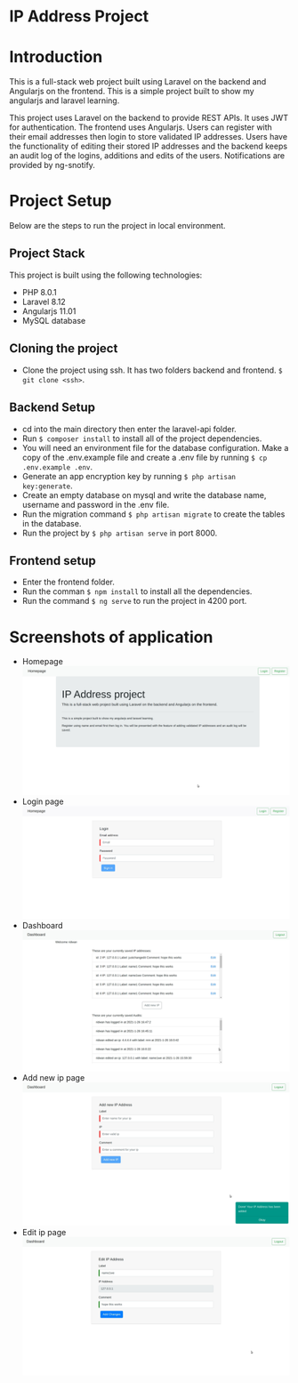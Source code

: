 # IP Address Project


# Introduction
This is a full-stack web project built using Laravel on the backend and Angularjs on the frontend. This is a simple project built to show my angularjs and laravel learning.

This project uses Laravel on the backend to provide REST APIs. It uses JWT for authentication. The frontend uses Angularjs. Users can register with their email addresses then login to store validated IP addresses. Users have the functionality of editing their stored IP addresses and the backend keeps an audit log of the logins, additions and edits of the users. Notifications are provided by ng-snotify.

# Project Setup
Below are the steps to run the project in local environment.
## Project Stack
This project is built using the following technologies:
- PHP 8.0.1
- Laravel 8.12
- Angularjs 11.01
- MySQL database

## Cloning the project
- Clone the project using ssh. It has two folders backend and frontend.
`$ git clone <ssh>`.

## Backend Setup
- cd into the main directory then enter the laravel-api folder.
- Run `$ composer install` to install all of the project dependencies.
- You will need an environment file for the database configuration. Make a copy of the .env.example file and create a .env file by running `$ cp .env.example .env`.
- Generate an app encryption key by running `$ php artisan key:generate`.
- Create an empty database on mysql and write the database name, username and password in the .env file.
- Run the migration command `$ php artisan migrate` to create the tables in the database.
- Run the project by `$ php artisan serve` in port 8000.

## Frontend setup
- Enter the frontend folder.
- Run the comman `$ npm install` to install all the dependencies.
- Run the command `$ ng serve` to run the project in 4200 port.

# Screenshots of application
- Homepage ![](https://raw.githubusercontent.com/ridwanrahman/ridwanrahman.github.io/master/images/ip-project1.png)
- Login page ![](https://raw.githubusercontent.com/ridwanrahman/ridwanrahman.github.io/master/images/ip-project2.png)
- Dashboard ![](https://raw.githubusercontent.com/ridwanrahman/ridwanrahman.github.io/master/images/ip-project3.png)
- Add new ip page ![](https://raw.githubusercontent.com/ridwanrahman/ridwanrahman.github.io/master/images/ip-project5.png)
- Edit ip page ![](https://raw.githubusercontent.com/ridwanrahman/ridwanrahman.github.io/master/images/ip-project6.png)
